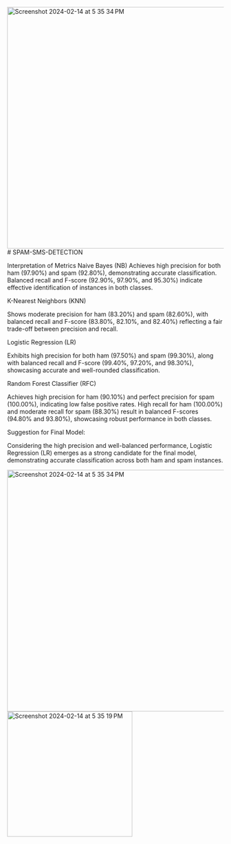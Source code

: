 <img width="561" alt="Screenshot 2024-02-14 at 5 35 34 PM" src="https://github.com/hannu-shaik/SPAM-SMS-DETECTION/assets/140539636/e959db72-475a-4c62-9e6b-254107411d1f"># SPAM-SMS-DETECTION

Interpretation of Metrics
Naive Bayes (NB)
Achieves high precision for both ham (97.90%) and spam (92.80%), demonstrating accurate classification. Balanced recall and F-score (92.90%, 97.90%, and 95.30%) indicate effective identification of instances in both classes.

K-Nearest Neighbors (KNN)

Shows moderate precision for ham (83.20%) and spam (82.60%), with balanced recall and F-score (83.80%, 82.10%, and 82.40%) reflecting a fair trade-off between precision and recall.

Logistic Regression (LR)

Exhibits high precision for both ham (97.50%) and spam (99.30%), along with balanced recall and F-score (99.40%, 97.20%, and 98.30%), showcasing accurate and well-rounded classification.

Random Forest Classifier (RFC)

Achieves high precision for ham (90.10%) and perfect precision for spam (100.00%), indicating low false positive rates. High recall for ham (100.00%) and moderate recall for spam (88.30%) result in balanced F-scores (94.80% and 93.80%), showcasing robust performance in both classes.

Suggestion for Final Model:

Considering the high precision and well-balanced performance, Logistic Regression (LR) emerges as a strong candidate for the final model, demonstrating accurate classification across both ham and spam instances.


<img width="561" alt="Screenshot 2024-02-14 at 5 35 34 PM" src="https://github.com/hannu-shaik/SPAM-SMS-DETECTION/assets/140539636/238d0e83-a35c-4201-8a8a-911642a0bd62"> 







<img width="291" alt="Screenshot 2024-02-14 at 5 35 19 PM" src="https://github.com/hannu-shaik/SPAM-SMS-DETECTION/assets/140539636/d45fb03a-a695-422b-9038-73b884b18224">






